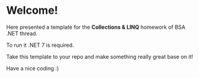 # Welcome!
Here presented a template for the __Collections & LINQ__ homework of BSA .NET thread.

To run it .NET 7 is required.

Take this template to your repo and make something really great base on it!

Have a nice coding :)